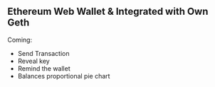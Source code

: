 ## Ethereum Web Wallet & Integrated with Own Geth

Coming:
- Send Transaction
- Reveal key
- Remind the wallet
- Balances proportional pie chart
